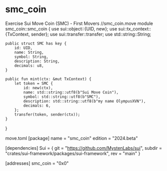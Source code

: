 # smc_coin
Exercise Sui Move Coin (SMC) - First Movers
//smc_coin.move
module smc_coin::smc_coin {
    use sui::object::{UID, new};
    use sui::tx_context::{TxContext, sender};
    use sui::transfer::transfer;
    use std::string::String;

    public struct SMC has key {
        id: UID,
        name: String,
        symbol: String,
        description: String,
        decimals: u8,
    }

    public fun mint(ctx: &mut TxContext) {
        let token = SMC {
            id: new(ctx),
            name: std::string::utf8(b"Sui Move Coin"),
            symbol: std::string::utf8(b"SMC"),
            description: std::string::utf8(b"my name OlympusXVN"),
            decimals: 6,
        };
        transfer(token, sender(ctx));
    }
}

move.toml
[package]
name = "smc_coin"
edition = "2024.beta"

[dependencies]
Sui = { git = "https://github.com/MystenLabs/sui", subdir = "crates/sui-framework/packages/sui-framework", rev = "main" }

[addresses]
smc_coin = "0x0"
